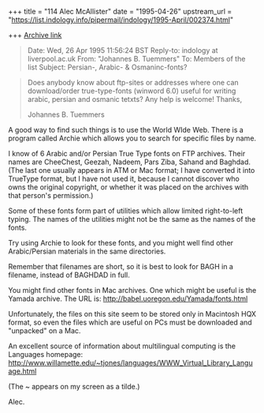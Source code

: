 +++
title = "114 Alec McAllister"
date = "1995-04-26"
upstream_url = "https://list.indology.info/pipermail/indology/1995-April/002374.html"

+++
[Archive link](https://list.indology.info/pipermail/indology/1995-April/002374.html)

>Date:          Wed, 26 Apr 1995 11:56:24 BST
>Reply-to:      indology at liverpool.ac.uk
>From:          "Johannes B. Tuemmers" <ami0209 at rs1.rrz.Uni-Koeln.DE>
>To:            Members of the list <indology at liverpool.ac.uk>
>Subject:       Persian-, Arabic- & Osmaninc-fonts?


>Does anybody know about ftp-sites or addresses where one can download/order
>true-type-fonts (winword 6.0) useful for writing arabic, persian 
>and osmanic tetxts? Any help is welcome!
>Thanks,
>
>Johannes B. Tuemmers

A good way to find such things is to use the World WIde Web. There 
is a program called Archie which allows you to search for specific 
files by name.

I know of 6 Arabic and/or Persian True Type fonts on FTP archives. 
Their names are CheeChest, Geezah, Nadeem, Pars Ziba, Sahand and 
Baghdad. (The last one usually appears in ATM or Mac format; I have 
converted it into TrueType format, but I have not used it, because I 
cannot discover who owns the original copyright, or whether it was placed on 
the archives with that person's permission.)

Some of these fonts form part of utilities which allow limited 
right-to-left typing. The names of the utilities might not be the 
same as the names of the fonts.

Try using Archie to look for these fonts, and you might well find 
other Arabic/Persian materials in the same directories.

Remember that filenames are short, so it is best to look for BAGH in 
a filename, instead of BAGHDAD in full.

You might find other fonts in Mac archives. One which might be useful 
is the Yamada archive. The URL is:
http://babel.uoregon.edu/Yamada/fonts.html

Unfortunately, the files on this site seem to be stored only in 
Macintosh HQX format, so even the files which are useful on PCs must 
be downloaded and "unpacked" on a Mac.

An excellent source of information about multilingual computing is 
the Languages homepage:
http://www.willamette.edu/~tjones/languages/WWW_Virtual_Library_Language.html

(The ~ appears on my screen as a tilde.)

Alec.





